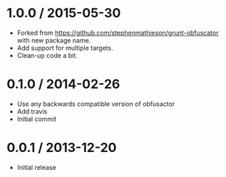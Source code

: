 
1.0.0 / 2015-05-30
==================

 * Forked from https://github.com/stephenmathieson/grunt-obfuscator with new package name.
 * Add support for multiple targets.
 * Clean-up code a bit.

0.1.0 / 2014-02-26
==================

 * Use any backwards compatible version of obfusactor
 * Add travis
 * Initial commit

0.0.1 / 2013-12-20
==================

  * Initial release
